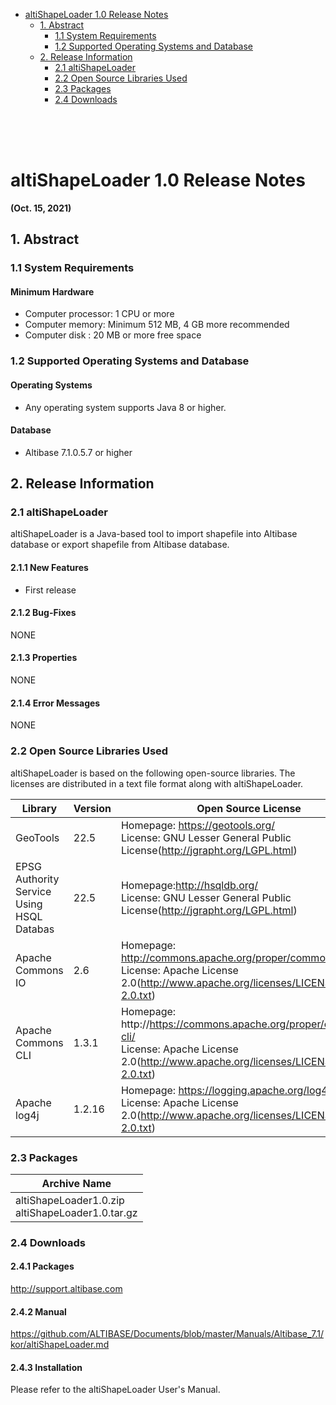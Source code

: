 

<!-- START doctoc generated TOC please keep comment here to allow auto update -->
<!-- DON'T EDIT THIS SECTION, INSTEAD RE-RUN doctoc TO UPDATE -->


- [altiShapeLoader 1.0 Release Notes](#altishapeloader-10-release-notes)
  - [1. Abstract](#1-abstract)
    - [1.1 System Requirements](#11-system-requirements)
    - [1.2 Supported Operating Systems and Database](#12-supported-operating-systems-and-database)
  - [2. Release Information](#2-release-information)
    - [2.1 altiShapeLoader](#21-altishapeloader)
    - [2.2 Open Source Libraries Used](#22-open-source-libraries-used)
    - [2.3 Packages](#23-packages)
    - [2.4 Downloads](#24-downloads)

<!-- END doctoc generated TOC please keep comment here to allow auto update -->

</br>

</br>

</br>

altiShapeLoader 1.0 Release Notes
===============================

**(Oct. 15, 2021)**



## 1. Abstract

### 1.1 System Requirements

#### Minimum Hardware

- Computer processor: 1 CPU or more
- Computer memory: Minimum 512 MB, 4 GB more recommended
- Computer disk : 20 MB or more free space

### 1.2 Supported Operating Systems and Database

#### Operating Systems

- Any operating system supports Java 8 or higher.

#### Database

- Altibase 7.1.0.5.7 or higher



## 2. Release Information

### 2.1 altiShapeLoader

altiShapeLoader is a Java-based tool to import shapefile into Altibase database or export shapefile from Altibase database.

#### 	2.1.1 New Features

* First release

#### 2.1.2  Bug-Fixes

NONE

#### 2.1.3 Properties

NONE

#### 2.1.4 Error Messages

NONE

### 2.2 Open Source Libraries Used

altiShapeLoader is based on the following open-source libraries. The licenses are distributed in a text file format along with altiShapeLoader.

| Library                                   | Version | Open Source License                                          |
| ----------------------------------------- | ------- | ------------------------------------------------------------ |
| GeoTools                                  | 22.5    | Homepage: https://geotools.org/<br/>License: GNU Lesser General Public License(http://jgrapht.org/LGPL.html) |
| EPSG Authority Service Using HSQL Databas | 22.5    | Homepage:http://hsqldb.org/<br/>License: GNU Lesser General Public License(http://jgrapht.org/LGPL.html) |
| Apache Commons IO                         | 2.6     | Homepage: http://commons.apache.org/proper/commons-io/<br/>License: Apache License 2.0(http://www.apache.org/licenses/LICENSE-2.0.txt) |
| Apache Commons CLI                        | 1.3.1   | Homepage: http://https://commons.apache.org/proper/commons-cli/<br/>License: Apache License 2.0(http://www.apache.org/licenses/LICENSE-2.0.txt) |
| Apache log4j                              | 1.2.16  | Homepage: https://logging.apache.org/log4j/<br/>License: Apache License 2.0(http://www.apache.org/licenses/LICENSE-2.0.txt) |

### 2.3 Packages

| Archive Name                                         |
| ---------------------------------------------------- |
| altiShapeLoader1.0.zip<br/>altiShapeLoader1.0.tar.gz |

### 2.4 Downloads

#### 2.4.1 Packages

<http://support.altibase.com>

#### 2.4.2 Manual

https://github.com/ALTIBASE/Documents/blob/master/Manuals/Altibase_7.1/kor/altiShapeLoader.md

#### 2.4.3 Installation

Please refer to the altiShapeLoader User's Manual.
